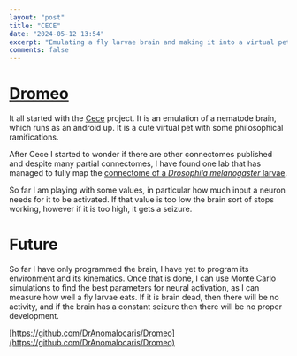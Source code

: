 ```yaml
---
layout: "post"
title: "CECE"
date: "2024-05-12 13:54"
excerpt: "Emulating a fly larvae brain and making it into a virtual pet app."
comments: false
---
```


# [Dromeo](https://dranomalocaris.github.io/Dromeo/)

It all started with the [Cece](https://github.com/DrAnomalocaris/Ceceapp/) project. It is an emulation of a nematode brain, which runs as an android up. It is a cute virtual pet with some philosophical ramifications.

After Cece I started to wonder if there are other connectomes published and despite many partial connectomes, I have found one lab that has managed to fully map the [connectome of a *Drosophila melanogaster* larvae](https://www.ncbi.nlm.nih.gov/pmc/articles/PMC7614541/#SD6).

So far I am playing with some values, in particular how much input a neuron needs for it to be activated. If that value is too low the brain sort of stops working, however if it is too high, it gets a seizure.

# Future

So far I have only programmed the brain, I have yet to program its environment and its kinematics. Once that is done, I can use Monte Carlo simulations to find the best parameters for neural activation, as I can measure how well a fly larvae eats. If it is brain dead, then there will be no activity, and if the brain has a constant seizure then there will be no proper development. 


[https://github.com/DrAnomalocaris/Dromeo](https://github.com/DrAnomalocaris/Dromeo)